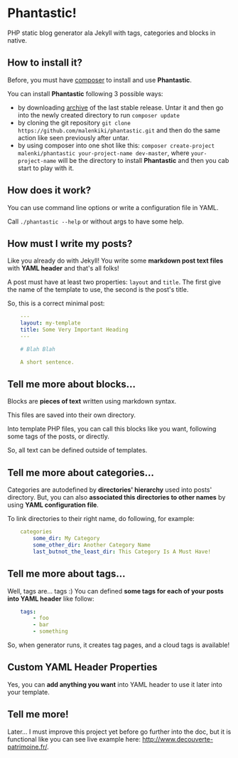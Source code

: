 # Phantastic!

PHP static blog generator ala Jekyll with tags, categories and blocks in native.

## How to install it?

Before, you must have [composer](http://getcomposer.org/) to install and use **Phantastic**.

You can install **Phantastic** following 3 possible ways:
 - by downloading [archive](https://github.com/malenkiki/phantastic/archive/0.2.tar.gz) of the last stable release. Untar it and then go into the newly created directory to run `composer update`
 - by cloning the git repository `git clone https://github.com/malenkiki/phantastic.git` and then do the same action like seen previously after untar.
 - by using composer into one shot like this: `composer create-project malenki/phantastic your-project-name dev-master`, where `your-project-name` will be the directory to install **Phantastic** and then you cab start to play with it.

## How does it work?

You can use command line options or write a configuration file in YAML.

Call `./phantastic --help` or without args to have some help.

## How must I write my posts?

Like you already do with Jekyll! You write some **markdown post text files** with **YAML header** and that's all folks!

A post must have at least two properties: `layout` and `title`. The first give the name of the template to use, the second is the post's title.

So, this is a correct minimal post:

```yaml
    ---
    layout: my-template
    title: Some Very Important Heading
    ---

    # Blah Blah

    A short sentence.
```

## Tell me more about blocks…

Blocks are **pieces of text** written using markdown syntax.

This files are saved into their own directory.

Into template PHP files, you can call this blocks like you want, following some tags of the posts, or directly.

So, all text can be defined outside of templates.

## Tell me more about categories…

Categories are autodefined by **directories' hierarchy** used into posts' directory. But, you can also **associated this directories to other names** by using **YAML configuration file**.

To link directories to their right name, do following, for example:

```yaml
    categories
        some_dir: My Category
        some_other_dir: Another Category Name
        last_butnot_the_least_dir: This Category Is A Must Have!
```

## Tell me more about tags…

Well, tags are… tags :) You can defined **some tags for each of your posts into YAML header** like follow:

```yaml
    tags:
        - foo
        - bar
        - something
```

So, when generator runs, it creates tag pages, and a cloud tags is available!

## Custom YAML Header Properties

Yes, you can **add anything you want** into YAML header to use it later into your template.

## Tell me more!

Later… I must improve this project yet before go further into the doc, but it is functional like you can see live example here: <http://www.decouverte-patrimoine.fr/>.
